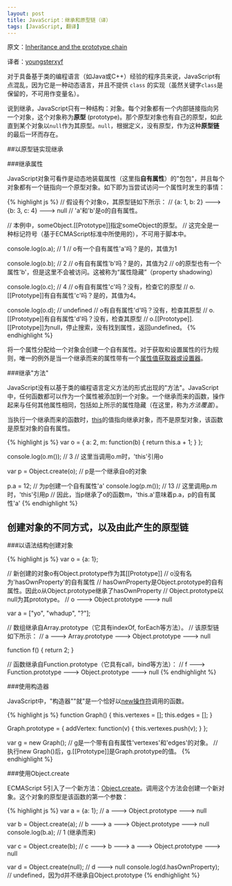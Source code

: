 ```yaml
---
layout: post
title: JavaScript：继承和原型链（译）
tags: [JavaScript, 翻译]
---
```


原文：[Inheritance and the prototype chain](https://developer.mozilla.org/en-US/docs/JavaScript/Guide/Inheritance_and_the_prototype_chain)

译者：[youngsterxyf](https://github.com/youngsterxyf)

对于具备基于类的编程语言（如Java或C++）经验的程序员来说，JavaScript有点混乱，因为它是一种动态语言，并且不提供 `class` 的实现（虽然关键字`class`是保留的，不可用作变量名）。

说到继承，JavaScript只有一种结构：对象。每个对象都有一个内部链接指向另一个对象，这个对象称为**原型** (prototype)。那个原型对象也有自己的原型，如此直到某个对象以`null`作为其原型。`null`，根据定义，没有原型，作为这种**原型链**的最后一环而存在。

##以原型链实现继承

###继承属性

JavaScript对象可看作是动态地装载属性（这里指**自有属性**）的"包包"，并且每个对象都有一个链指向一个原型对象。如下即为当尝试访问一个属性时发生的事情：

{% highlight js %}
// 假设有个对象o，其原型链如下所示：
// {a: 1, b: 2} ---> {b: 3, c: 4} ---> null
// 'a'和'b'是o的自有属性。

// 本例中，someObject.[[Prototype]]指定someObject的原型。
// 这完全是一种标记符号（基于ECMAScript标准中所使用的），不可用于脚本中。

console.log(o.a);   // 1
// o有一个自有属性'a'吗？是的，其值为1
 
console.log(o.b);   // 2
// o有自有属性'b'吗？是的，其值为2
// o的原型也有一个属性'b'，但是这里不会被访问。这被称为“属性隐藏”（property shadowing）

console.log(o.c);   // 4
// o有自有属性'c'吗？没有，检查它的原型
// o.[[Prototype]]有自有属性'c'吗？是的，其值为4。

console.log(o.d);   // undefined
// o有自有属性'd'吗？没有，检查其原型
// o.[[Prototype]]有自有属性'd'吗？没有，检查其原型
// o.[[Prototype]].[[Prototype]]为null，停止搜索，没有找到属性，返回undefined。
{% endhighlight  %}

将一个属性分配给一个对象会创建一个自有属性。对于获取和设置属性的行为规则，唯一的例外是当一个继承而来的属性带有一个[属性值获取器或设置器](https://developer.mozilla.org/en/docs/JavaScript/Guide/Working_with_Objects?redirectlocale=en-US&redirectslug=Core_JavaScript_1.5_Guide%2FWorking_with_Objects#Defining_getters_and_setters)。

###继承"方法"

JavaScript没有以基于类的编程语言定义方法的形式出现的"方法"。JavaScript中，任何函数都可以作为一个属性被添加到一个对象。一个继承而来的函数，操作起来与任何其他属性相同，包括如上所示的属性隐藏（在这里，称为*方法覆盖*）。

当执行一个继承而来的函数时，[this](https://developer.mozilla.org/en-US/docs/JavaScript/Reference/Operators/this)的值指向继承对象，而不是原型对象，该函数是原型对象的自有属性。

{% highlight js %}
var o = {
    a: 2,
    m: function(b) {
        return this.a + 1;
    }
};
 
console.log(o.m()); // 3
// 这里当调用o.m时，'this'引用o

var p = Object.create(o);
// p是一个继承自o的对象
 
p.a = 12;   // 为p创建一个自有属性'a'
console.log(p.m()); // 13
// 这里调用p.m时，'this'引用p
// 因此，当p继承了o的函数m，'this.a'意味着p.a，p的自有属性'a'
{% endhighlight %}

## 创建对象的不同方式，以及由此产生的原型链

###以语法结构创建对象

{% highlight js %}
var o = {a: 1};

// 新创建的对象o有Object.prototype作为其[[Prototype]]
// o没有名为'hasOwnProperty'的自有属性
// hasOwnProperty是Object.prototype的自有属性。因此o从Object.prototype继承了hasOwnProperty
// Object.prototype以null为其prototype。
// o ---> Object.prototype ---> null
 
var a = ["yo", "whadup", "?"];

// 数组继承自Array.prototype（它具有indexOf, forEach等方法）。
// 该原型链如下所示：
// a ---> Array.prototype ---> Object.prototype ---> null

function f() {
    return 2;
}

// 函数继承自Function.prototype（它具有call，bind等方法）：
// f ---> Function.prototype ---> Object.prototype ---> null
{% endhighlight %}

###使用构造器

JavaScript中，"构造器""就"是一个恰好以[new操作符](https://developer.mozilla.org/en-US/docs/JavaScript/Reference/Operators/new)调用的函数。

{% highlight js %}
function Graph() {
    this.vertexes = [];
    this.edges = [];
}

Graph.prototype = {
    addVertex: function(v) {
        this.vertexes.push(v);
    }
};

var g = new Graph();
// g是一个带有自有属性'vertexes'和'edges'的对象。
// 执行new Graph()后，g.[[Prototype]]是Graph.prototype的值。
{% endhighlight %}

###使用Object.create

ECMAScript
5引入了一个新方法：[Object.create](https://developer.mozilla.org/en-US/docs/JavaScript/Reference/Global_Objects/Object/create)。调用这个方法会创建一个新对象。这个对象的原型是该函数的第一个参数：

{% highlight js %}
var a = {a: 1};
// a ---> Object.prototype ---> null

var b = Object.create(a);
// b ---> a ---> Object.prototype ---> null
console.log(b.a);   // 1 (继承而来)

var c = Object.create(b);
// c ---> b ---> a ---> Object.prototype ---> null

var d = Object.create(null);
// d ---> null
console.log(d.hasOwnProperty);  // undefined，因为d并不继承自Object.prototype
{% endhighlight %}
